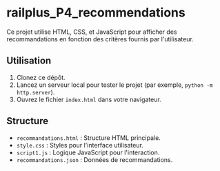 # railplus_P4_recommendations

Ce projet utilise HTML, CSS, et JavaScript pour afficher des recommandations en fonction des critères fournis par l'utilisateur.

## Utilisation
1. Clonez ce dépôt.
2. Lancez un serveur local pour tester le projet (par exemple, `python -m http.server`).
3. Ouvrez le fichier `index.html` dans votre navigateur.

## Structure
- `recommandations.html` : Structure HTML principale.
- `style.css` : Styles pour l'interface utilisateur.
- `script1.js` : Logique JavaScript pour l'interaction.
- `recommandations.json` : Données de recommandations.

